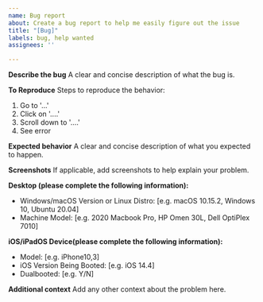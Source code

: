 ```yaml
---
name: Bug report
about: Create a bug report to help me easily figure out the issue
title: "[Bug]"
labels: bug, help wanted
assignees: ''

---
```


**Describe the bug**
A clear and concise description of what the bug is.

**To Reproduce**
Steps to reproduce the behavior:
1. Go to '...'
2. Click on '....'
3. Scroll down to '....'
4. See error

**Expected behavior**
A clear and concise description of what you expected to happen.

**Screenshots**
If applicable, add screenshots to help explain your problem.

**Desktop (please complete the following information):**
 - Windows/macOS Version or Linux Distro: [e.g. macOS 10.15.2, Windows 10, Ubuntu 20.04]
 - Machine Model: [e.g. 2020 Macbook Pro, HP Omen 30L, Dell OptiPlex 7010]

**iOS/iPadOS Device(please complete the following information):**
 - Model: [e.g. iPhone10,3]
 - iOS Version Being Booted: [e.g. iOS 14.4]
 - Dualbooted: [e.g. Y/N]

**Additional context**
Add any other context about the problem here.
